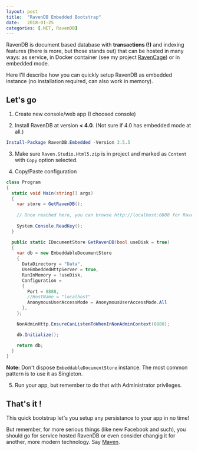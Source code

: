 ```yaml
---
layout: post
title:  "RavenDB Embedded Bootstrap"
date:   2018-01-25
categories: [.NET, RavenDB]
---
```


RavenDB is document based database with **transactions (!)** and indexing features (there is more, but those stands out) that can be hosted in many ways: as service, in Docker container (see my project [RavenCage](https://github.com/pizycki/RavenCage-3.5/)) or in embedded mode.

Here I'll describe how you can quickly setup RavenDB as embedded instance (no installation required, can also work in memory).

## Let's go

1. Create new console/web app (I choosed console)

2. Install RavenDB at version **< 4.0**. (Not sure if 4.0 has embedded mode at all.)

```powershell
Install-Package RavenDB.Embedded -Version 3.5.5
```

3. Make sure `Raven.Studio.Html5.zip` is in project and marked as `Content` with `Copy` option selected. 

4. Copy/Paste configuration

```csharp
class Program
{
  static void Main(string[] args)
  {
    var store = GetRavenDB();
    
    // Once reached here, you can browse http://localhost:8888 for RavenDB Studio
    
    System.Console.ReadKey();
  }

  public static IDocumentStore GetRavenDB(bool useDisk = true)
  {
    var db = new EmbeddableDocumentStore
    {
      DataDirectory = "Data",
      UseEmbeddedHttpServer = true,
      RunInMemory = !useDisk,
      Configuration =
      {
        Port = 8888,
        //HostName = "localhost"
        AnonymousUserAccessMode = AnonymousUserAccessMode.All
      },
    };

    NonAdminHttp.EnsureCanListenToWhenInNonAdminContext(8888);

    db.Initialize();

    return db;
  }
}
```

**Note:** Don't dispose `EmbeddableDocumentStore` instance. The most common pattern is to use it as Singleton.

5. Run your app, but remember to do that with Administrator privileges.

## That's it !

This quick bootstrap let's you setup any persistance to your app in no time! 

But remember, for more serious things (like new Facebook and such), you should go for service hosted RavenDB or even consider changig it for another, more modern technology. Say [Maven](https://maven.apache.org/).
